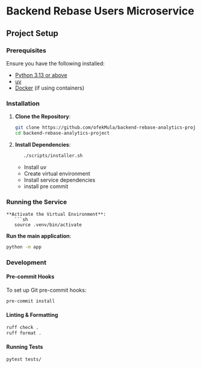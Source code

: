 # Backend Rebase Users Microservice

## Project Setup

### Prerequisites

Ensure you have the following installed:
- [Python 3.13 or above](https://www.python.org/downloads/)
- [uv](https://github.com/astral-sh/uv)
- [Docker](https://docs.docker.com/get-docker/) (if using containers)

### Installation

1. **Clone the Repository**:
   ```sh
   git clone https://github.com/ofekMula/backend-rebase-analytics-project.git
   cd backend-rebase-analytics-project
   ```

2. **Install Dependencies**:
   ```sh
      ./scripts/installer.sh
   ```
   - Install uv
   - Create virtual environment
   - Install service dependencies
   - install pre commit


### Running the Service

```
**Activate the Virtual Environment**:
   ```sh
   source .venv/bin/activate
   ```

**Run the main application**:
```sh
python -m app
```

### Development

#### Pre-commit Hooks
To set up Git pre-commit hooks:
```sh
pre-commit install
```

#### Linting & Formatting
```sh
ruff check .
ruff format .
```

#### Running Tests
```sh
pytest tests/
```
